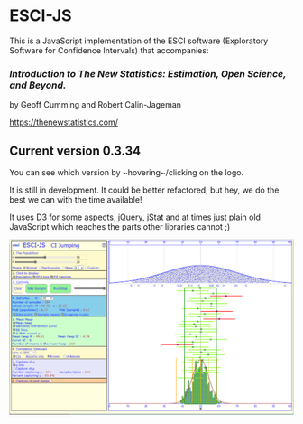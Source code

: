 # ESCI-JS

This is a JavaScript implementation of the ESCI software (Exploratory Software for Confidence Intervals) that accompanies: 

### _Introduction to The New Statistics: Estimation, Open Science, and Beyond._
by Geoff Cumming and Robert Calin-Jageman

https://thenewstatistics.com/


## Current version 0.3.34  

You can see which version by ~hovering~/clicking on the logo.


It is still in development. It could be better refactored, but hey, we do the best we can with the time available!

It uses D3 for some aspects, jQuery, jStat and at times just plain old JavaScript which reaches the parts other libraries cannot ;)

![The ESCI-JS web paget](images/ESCIView.png?raw=true "ESCI Web page")






